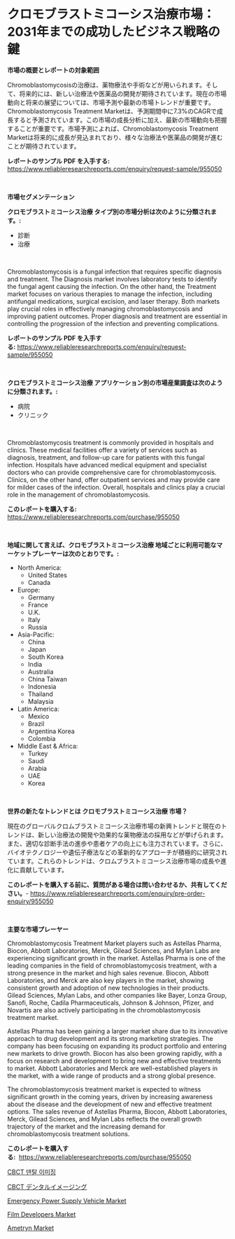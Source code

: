 <p><h1>クロモブラストミコーシス治療市場：2031年までの成功したビジネス戦略の鍵</h1></p><p><strong>市場の概要とレポートの対象範囲</strong></p>
<p><p>Chromoblastomycosisの治療は、薬物療法や手術などが用いられます。そして、将来的には、新しい治療法や医薬品の開発が期待されています。現在の市場動向と将来の展望については、市場予測や最新の市場トレンドが重要です。Chromoblastomycosis Treatment Marketは、予測期間中に7.3%のCAGRで成長すると予測されています。この市場の成長分析に加え、最新の市場動向も把握することが重要です。市場予測によれば、Chromoblastomycosis Treatment Marketは将来的に成長が見込まれており、様々な治療法や医薬品の開発が進むことが期待されています。</p></p>
<p><strong>レポートのサンプル PDF を入手する:</strong> <a href="https://www.reliableresearchreports.com/enquiry/request-sample/955050">https://www.reliableresearchreports.com/enquiry/request-sample/955050</a></p>
<p>&nbsp;</p>
<p><strong>市場セグメンテーション</strong></p>
<p><strong>クロモブラストミコーシス治療 タイプ別の市場分析は次のように分類されます。:</strong></p>
<p><ul><li>診断</li><li>治療</li></ul></p>
<p>&nbsp;</p>
<p><p>Chromoblastomycosis is a fungal infection that requires specific diagnosis and treatment. The Diagnosis market involves laboratory tests to identify the fungal agent causing the infection. On the other hand, the Treatment market focuses on various therapies to manage the infection, including antifungal medications, surgical excision, and laser therapy. Both markets play crucial roles in effectively managing chromoblastomycosis and improving patient outcomes. Proper diagnosis and treatment are essential in controlling the progression of the infection and preventing complications.</p></p>
<p><strong>レポートのサンプル PDF を入手する:</strong>&nbsp;<a href="https://www.reliableresearchreports.com/enquiry/request-sample/955050">https://www.reliableresearchreports.com/enquiry/request-sample/955050</a></p>
<p>&nbsp;</p>
<p><strong> クロモブラストミコーシス治療 アプリケーション別の市場産業調査は次のように分類されます。:</strong></p>
<p><ul><li>病院</li><li>クリニック</li></ul></p>
<p>&nbsp;</p>
<p><p>Chromoblastomycosis treatment is commonly provided in hospitals and clinics. These medical facilities offer a variety of services such as diagnosis, treatment, and follow-up care for patients with this fungal infection. Hospitals have advanced medical equipment and specialist doctors who can provide comprehensive care for chromoblastomycosis. Clinics, on the other hand, offer outpatient services and may provide care for milder cases of the infection. Overall, hospitals and clinics play a crucial role in the management of chromoblastomycosis.</p></p>
<p><strong>このレポートを購入する:</strong>&nbsp; <a href="https://www.reliableresearchreports.com/purchase/955050">https://www.reliableresearchreports.com/purchase/955050</a></p>
<p>&nbsp;</p>
<p><strong>地域に関して言えば、クロモブラストミコーシス治療 地域ごとに利用可能なマーケットプレーヤーは次のとおりです。:</strong></p>
<p><ul>
    <li>
        North America:
        <ul>
            <li>United States</li>
            <li>Canada</li>
        </ul>
    </li>
    <li>
        Europe:
        <ul>
            <li>Germany</li>
            <li>France</li>
            <li>U.K.</li>
            <li>Italy</li>
            <li>Russia</li>
        </ul>
    </li>
    <li>
        Asia-Pacific:
        <ul>
            <li>China</li>
            <li>Japan</li>
            <li>South Korea</li>
            <li>India</li>
            <li>Australia</li>
            <li>China Taiwan</li>
            <li>Indonesia</li>
            <li>Thailand</li>
            <li>Malaysia</li>
        </ul>
    </li>
    <li>
        Latin America:
        <ul>
            <li>Mexico</li>
            <li>Brazil</li>
            <li>Argentina Korea</li>
            <li>Colombia</li>
        </ul>
    </li>
    <li>
        Middle East & Africa:
        <ul>
            <li>Turkey</li>
            <li>Saudi</li>
            <li>Arabia</li>
            <li>UAE</li>
            <li>Korea</li>
        </ul>
    </li>
    </ul></p>
<p>&nbsp;</p>
<p><strong>世界の新たなトレンドとは クロモブラストミコーシス治療 市場？</strong></p>
<p><p>現在のグローバルクロムブラストミコーシス治療市場の新興トレンドと現在のトレンドは、新しい治療法の開発や効果的な薬物療法の採用などが挙げられます。また、適切な診断手法の進歩や患者ケアの向上にも注力されています。さらに、バイオテクノロジーや遺伝子療法などの革新的なアプローチが積極的に研究されています。これらのトレンドは、クロムブラストミコーシス治療市場の成長や進化に貢献しています。</p></p>
<p><strong>このレポートを購入する前に、質問がある場合は問い合わせるか、共有してください。</strong>- <a href="https://www.reliableresearchreports.com/enquiry/pre-order-enquiry/955050">https://www.reliableresearchreports.com/enquiry/pre-order-enquiry/955050</a></p>
<p>&nbsp;</p>
<p><strong>主要な市場プレーヤー</strong></p>
<p><p>Chromoblastomycosis Treatment Market players such as Astellas Pharma, Biocon, Abbott Laboratories, Merck, Gilead Sciences, and Mylan Labs are experiencing significant growth in the market. Astellas Pharma is one of the leading companies in the field of chromoblastomycosis treatment, with a strong presence in the market and high sales revenue. Biocon, Abbott Laboratories, and Merck are also key players in the market, showing consistent growth and adoption of new technologies in their products. Gilead Sciences, Mylan Labs, and other companies like Bayer, Lonza Group, Sanofi, Roche, Cadila Pharmaceuticals, Johnson & Johnson, Pfizer, and Novartis are also actively participating in the chromoblastomycosis treatment market.</p><p>Astellas Pharma has been gaining a larger market share due to its innovative approach to drug development and its strong marketing strategies. The company has been focusing on expanding its product portfolio and entering new markets to drive growth. Biocon has also been growing rapidly, with a focus on research and development to bring new and effective treatments to market. Abbott Laboratories and Merck are well-established players in the market, with a wide range of products and a strong global presence.</p><p>The chromoblastomycosis treatment market is expected to witness significant growth in the coming years, driven by increasing awareness about the disease and the development of new and effective treatment options. The sales revenue of Astellas Pharma, Biocon, Abbott Laboratories, Merck, Gilead Sciences, and Mylan Labs reflects the overall growth trajectory of the market and the increasing demand for chromoblastomycosis treatment solutions.</p></p>
<p><strong>このレポートを購入する:</strong>&nbsp;&nbsp;<a href="https://www.reliableresearchreports.com/purchase/955050">https://www.reliableresearchreports.com/purchase/955050</a></p>
<p><p><a href="https://github.com/idcefvhkdut6/Market-Research-Report-List-1/blob/main/8476996185432.md">CBCT 덴탈 이미징</a></p><p><a href="https://github.com/ppmazlotr77499/Market-Research-Report-List-1/blob/main/9117452185437.md">CBCT デンタルイメージング</a></p><p><a href="https://github.com/lylyparadise/Market-Research-Report-List-2/blob/main/emergency-power-supply-vehicle-market.md">Emergency Power Supply Vehicle Market</a></p><p><a href="https://view.publitas.com/reportprime-1/film-developers-market-size-global-industry-overview-market-segmentation-and-forecast-2024-to-2031/">Film Developers Market</a></p><p><a href="https://view.publitas.com/reportprime-1/ametryn-market-size-reflecting-a-forecast-till-2031-market-by-type-by-application-and-by-geography/">Ametryn Market</a></p></p>